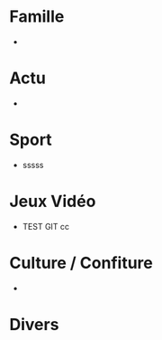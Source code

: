 # Famille
- 
# Actu
- 
# Sport
- sssss
# Jeux Vidéo
- TEST GIT cc
# Culture / Confiture
- 
# Divers

